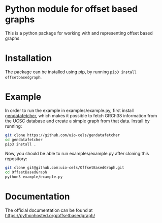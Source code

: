 # Python module for offset based graphs 
This is a python package for working with and representing offset based graphs.

# Installation
The package can be installed using pip, by running `pip3 install offsetbasedgraph`.

# Example
In order to run the example in examples/example.py, first install [gendatafetcher](https://github.com/uio-cels/gendatafetcher),
which makes it possible to fetch GRCh38 information from the UCSC database and create a simple graph from that data.
Install by running:
```bash
git clone https://github.com/uio-cels/gendatafetcher
cd gendatafetcher
pip3 install .
```

Now, you should be able to run examples/example.py after cloning this repository:
```bash
git clone git@github.com:uio-cels/OffsetBasedGraph.git
cd OffsetBasedGraph
python3 example/example.py
```

# Documentation

The official documentation can be found at https://pythonhosted.org/offsetbasedgraph/